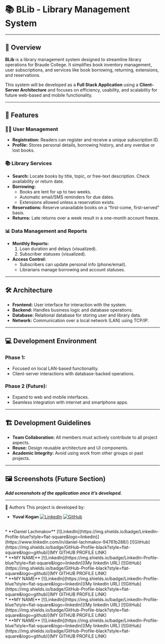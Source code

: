 # 📚 **BLib - Library Management System**   

---

## 📝 **Overview**  
**BLib** is a library management system designed to streamline library operations for Braude College. It simplifies book inventory management, user subscriptions, and services like book borrowing, returning, extensions, and reservations.  

This system will be developed as a **Full Stack Application** using a **Client-Server Architecture** and focuses on efficiency, usability, and scalability for future web-based and mobile functionality.  

---

## 🎯 **Features**  

### 🧑‍💼 **User Management**  
- **Registration:** Readers can register and receive a unique subscription ID.  
- **Profile:** Stores personal details, borrowing history, and any overdue or lost books.  

### 📚 **Library Services**  
- **Search:** Locate books by title, topic, or free-text description. Check availability or return date.  
- **Borrowing:**  
  - Books are lent for up to two weeks.  
  - Automatic email/SMS reminders for due dates.  
  - Extensions allowed unless a reservation exists.  
- **Reservations:** Reserve unavailable books on a "first-come, first-served" basis.  
- **Returns:** Late returns over a week result in a one-month account freeze.  

### 📊 **Data Management and Reports**  
- **Monthly Reports:**  
  1. Loan duration and delays (visualized).  
  2. Subscriber statuses (visualized).  
- **Access Control:**  
  - Subscribers can update personal info (phone/email).  
  - Librarians manage borrowing and account statuses.  

---

## 🛠 **Architecture**  
- **Frontend:** User interface for interaction with the system.  
- **Backend:** Handles business logic and database operations.  
- **Database:** Relational database for storing user and library data.  
- **Network:** Communication over a local network (LAN) using TCP/IP.  

---

## 💻 **Development Environment**  

### **Phase 1:**  
- Focused on local LAN-based functionality.  
- Client-server interactions with database-backed operations.  

### **Phase 2 (Future):**  
- Expand to web and mobile interfaces.  
- Seamless integration with internet and smartphone apps.  

---

## 🏗 **Development Guidelines**  
- **Team Collaboration:** All members must actively contribute to all project aspects.  
- **Reuse:** Design reusable architecture and UI components.  
- **Academic Integrity:** Avoid using work from other groups or past projects.  

---

## 🖼 **Screenshots** (Future Section)  
**_Add screenshots of the application once it’s developed._**

---

👥 Authors
This project is developed by:

* **Yuval Kogan**
[![LinkedIn](https://img.shields.io/badge/LinkedIn-Profile-blue?style=flat-square&logo=linkedin)](https://www.linkedin.com/in/yuval-kogan) [![GitHub](https://img.shields.io/badge/GitHub-Profile-black?style=flat-square&logo=github)](https://github.com/KoganTheDev)
<br>
* **Daniel Lachmakov**
[![LinkedIn](https://img.shields.io/badge/LinkedIn-Profile-blue?style=flat-square&logo=linkedin)](https://www.linkedin.com/in/daniel-lachmakov-94761b288/)  [![GitHub](https://img.shields.io/badge/GitHub-Profile-black?style=flat-square&logo=github)](MY GITHUB PROFILE LINK)
<br>
* **MY NAME**
[![LinkedIn](https://img.shields.io/badge/LinkedIn-Profile-blue?style=flat-square&logo=linkedin)](My linkedIn URL)  [![GitHub](https://img.shields.io/badge/GitHub-Profile-black?style=flat-square&logo=github)](MY GITHUB PROFILE LINK)
<br>
* **MY NAME**
[![LinkedIn](https://img.shields.io/badge/LinkedIn-Profile-blue?style=flat-square&logo=linkedin)](My linkedIn URL)  [![GitHub](https://img.shields.io/badge/GitHub-Profile-black?style=flat-square&logo=github)](MY GITHUB PROFILE LINK)
<br>
* **MY NAME**
[![LinkedIn](https://img.shields.io/badge/LinkedIn-Profile-blue?style=flat-square&logo=linkedin)](My linkedIn URL)  [![GitHub](https://img.shields.io/badge/GitHub-Profile-black?style=flat-square&logo=github)](MY GITHUB PROFILE LINK)
<br>
* **MY NAME**
[![LinkedIn](https://img.shields.io/badge/LinkedIn-Profile-blue?style=flat-square&logo=linkedin)](My linkedIn URL)  [![GitHub](https://img.shields.io/badge/GitHub-Profile-black?style=flat-square&logo=github)](MY GITHUB PROFILE LINK)
